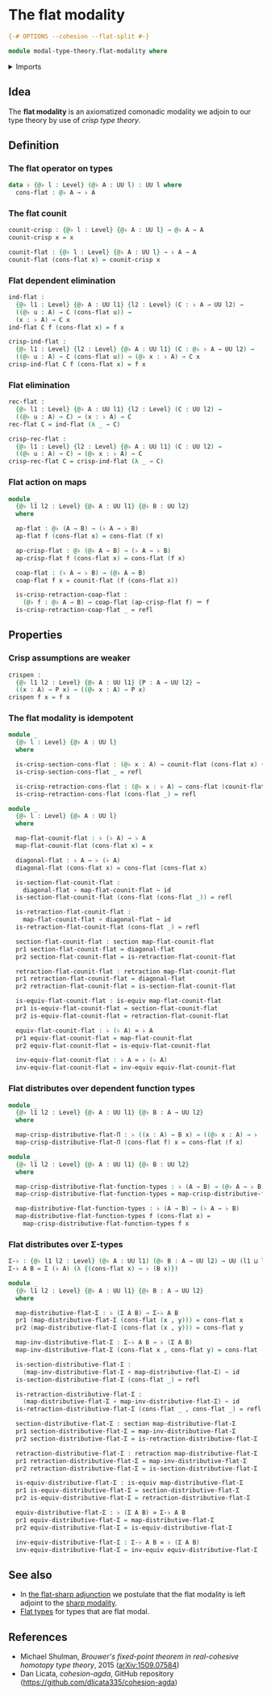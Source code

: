 # The flat modality

```agda
{-# OPTIONS --cohesion --flat-split #-}

module modal-type-theory.flat-modality where
```

<details><summary>Imports</summary>

```agda
open import foundation.dependent-pair-types
open import foundation.equivalences
open import foundation.function-types
open import foundation.homotopies
open import foundation.identity-types
open import foundation.retractions
open import foundation.sections
open import foundation.universe-levels
```

</details>

## Idea

The **flat modality** is an axiomatized comonadic modality we adjoin to our type
theory by use of _crisp type theory_.

## Definition

### The flat operator on types

```agda
data ♭ {@♭ l : Level} (@♭ A : UU l) : UU l where
  cons-flat : @♭ A → ♭ A
```

### The flat counit

```agda
counit-crisp : {@♭ l : Level} {@♭ A : UU l} → @♭ A → A
counit-crisp x = x

counit-flat : {@♭ l : Level} {@♭ A : UU l} → ♭ A → A
counit-flat (cons-flat x) = counit-crisp x
```

### Flat dependent elimination

```agda
ind-flat :
  {@♭ l1 : Level} {@♭ A : UU l1} {l2 : Level} (C : ♭ A → UU l2) →
  ((@♭ u : A) → C (cons-flat u)) →
  (x : ♭ A) → C x
ind-flat C f (cons-flat x) = f x

crisp-ind-flat :
  {@♭ l1 : Level} {l2 : Level} {@♭ A : UU l1} (C : @♭ ♭ A → UU l2) →
  ((@♭ u : A) → C (cons-flat u)) → (@♭ x : ♭ A) → C x
crisp-ind-flat C f (cons-flat x) = f x
```

### Flat elimination

```agda
rec-flat :
  {@♭ l1 : Level} {@♭ A : UU l1} {l2 : Level} (C : UU l2) →
  ((@♭ u : A) → C) → (x : ♭ A) → C
rec-flat C = ind-flat (λ _ → C)

crisp-rec-flat :
  {@♭ l1 : Level} {l2 : Level} {@♭ A : UU l1} (C : UU l2) →
  ((@♭ u : A) → C) → (@♭ x : ♭ A) → C
crisp-rec-flat C = crisp-ind-flat (λ _ → C)
```

### Flat action on maps

```agda
module _
  {@♭ l1 l2 : Level} {@♭ A : UU l1} {@♭ B : UU l2}
  where

  ap-flat : @♭ (A → B) → (♭ A → ♭ B)
  ap-flat f (cons-flat x) = cons-flat (f x)

  ap-crisp-flat : @♭ (@♭ A → B) → (♭ A → ♭ B)
  ap-crisp-flat f (cons-flat x) = cons-flat (f x)

  coap-flat : (♭ A → ♭ B) → (@♭ A → B)
  coap-flat f x = counit-flat (f (cons-flat x))

  is-crisp-retraction-coap-flat :
    (@♭ f : @♭ A → B) → coap-flat (ap-crisp-flat f) ＝ f
  is-crisp-retraction-coap-flat _ = refl
```

## Properties

### Crisp assumptions are weaker

```agda
crispen :
  {@♭ l1 l2 : Level} {@♭ A : UU l1} {P : A → UU l2} →
  ((x : A) → P x) → ((@♭ x : A) → P x)
crispen f x = f x
```

### The flat modality is idempotent

```agda
module _
  {@♭ l : Level} {@♭ A : UU l}
  where

  is-crisp-section-cons-flat : (@♭ x : A) → counit-flat (cons-flat x) ＝ x
  is-crisp-section-cons-flat _ = refl

  is-crisp-retraction-cons-flat : (@♭ x : ♭ A) → cons-flat (counit-flat x) ＝ x
  is-crisp-retraction-cons-flat (cons-flat _) = refl
```

```agda
module _
  {@♭ l : Level} {@♭ A : UU l}
  where

  map-flat-counit-flat : ♭ (♭ A) → ♭ A
  map-flat-counit-flat (cons-flat x) = x

  diagonal-flat : ♭ A → ♭ (♭ A)
  diagonal-flat (cons-flat x) = cons-flat (cons-flat x)

  is-section-flat-counit-flat :
    diagonal-flat ∘ map-flat-counit-flat ~ id
  is-section-flat-counit-flat (cons-flat (cons-flat _)) = refl

  is-retraction-flat-counit-flat :
    map-flat-counit-flat ∘ diagonal-flat ~ id
  is-retraction-flat-counit-flat (cons-flat _) = refl

  section-flat-counit-flat : section map-flat-counit-flat
  pr1 section-flat-counit-flat = diagonal-flat
  pr2 section-flat-counit-flat = is-retraction-flat-counit-flat

  retraction-flat-counit-flat : retraction map-flat-counit-flat
  pr1 retraction-flat-counit-flat = diagonal-flat
  pr2 retraction-flat-counit-flat = is-section-flat-counit-flat

  is-equiv-flat-counit-flat : is-equiv map-flat-counit-flat
  pr1 is-equiv-flat-counit-flat = section-flat-counit-flat
  pr2 is-equiv-flat-counit-flat = retraction-flat-counit-flat

  equiv-flat-counit-flat : ♭ (♭ A) ≃ ♭ A
  pr1 equiv-flat-counit-flat = map-flat-counit-flat
  pr2 equiv-flat-counit-flat = is-equiv-flat-counit-flat

  inv-equiv-flat-counit-flat : ♭ A ≃ ♭ (♭ A)
  inv-equiv-flat-counit-flat = inv-equiv equiv-flat-counit-flat
```

### Flat distributes over dependent function types

```agda
module _
  {@♭ l1 l2 : Level} {@♭ A : UU l1} {@♭ B : A → UU l2}
  where

  map-crisp-distributive-flat-Π : ♭ ((x : A) → B x) → ((@♭ x : A) → ♭ (B x))
  map-crisp-distributive-flat-Π (cons-flat f) x = cons-flat (f x)

module _
  {@♭ l1 l2 : Level} {@♭ A : UU l1} {@♭ B : UU l2}
  where

  map-crisp-distributive-flat-function-types : ♭ (A → B) → (@♭ A → ♭ B)
  map-crisp-distributive-flat-function-types = map-crisp-distributive-flat-Π

  map-distributive-flat-function-types : ♭ (A → B) → (♭ A → ♭ B)
  map-distributive-flat-function-types f (cons-flat x) =
    map-crisp-distributive-flat-function-types f x
```

### Flat distributes over Σ-types

```agda
Σ-♭ : {@♭ l1 l2 : Level} (@♭ A : UU l1) (@♭ B : A → UU l2) → UU (l1 ⊔ l2)
Σ-♭ A B = Σ (♭ A) (λ {(cons-flat x) → ♭ (B x)})

module _
  {@♭ l1 l2 : Level} {@♭ A : UU l1} {@♭ B : A → UU l2}
  where

  map-distributive-flat-Σ : ♭ (Σ A B) → Σ-♭ A B
  pr1 (map-distributive-flat-Σ (cons-flat (x , y))) = cons-flat x
  pr2 (map-distributive-flat-Σ (cons-flat (x , y))) = cons-flat y

  map-inv-distributive-flat-Σ : Σ-♭ A B → ♭ (Σ A B)
  map-inv-distributive-flat-Σ (cons-flat x , cons-flat y) = cons-flat (x , y)

  is-section-distributive-flat-Σ :
    (map-inv-distributive-flat-Σ ∘ map-distributive-flat-Σ) ~ id
  is-section-distributive-flat-Σ (cons-flat _) = refl

  is-retraction-distributive-flat-Σ :
    (map-distributive-flat-Σ ∘ map-inv-distributive-flat-Σ) ~ id
  is-retraction-distributive-flat-Σ (cons-flat _ , cons-flat _) = refl

  section-distributive-flat-Σ : section map-distributive-flat-Σ
  pr1 section-distributive-flat-Σ = map-inv-distributive-flat-Σ
  pr2 section-distributive-flat-Σ = is-retraction-distributive-flat-Σ

  retraction-distributive-flat-Σ : retraction map-distributive-flat-Σ
  pr1 retraction-distributive-flat-Σ = map-inv-distributive-flat-Σ
  pr2 retraction-distributive-flat-Σ = is-section-distributive-flat-Σ

  is-equiv-distributive-flat-Σ : is-equiv map-distributive-flat-Σ
  pr1 is-equiv-distributive-flat-Σ = section-distributive-flat-Σ
  pr2 is-equiv-distributive-flat-Σ = retraction-distributive-flat-Σ

  equiv-distributive-flat-Σ : ♭ (Σ A B) ≃ Σ-♭ A B
  pr1 equiv-distributive-flat-Σ = map-distributive-flat-Σ
  pr2 equiv-distributive-flat-Σ = is-equiv-distributive-flat-Σ

  inv-equiv-distributive-flat-Σ : Σ-♭ A B ≃ ♭ (Σ A B)
  inv-equiv-distributive-flat-Σ = inv-equiv equiv-distributive-flat-Σ
```

## See also

- In [the flat-sharp adjunction](modal-type-theory.flat-sharp-adjunction.md) we
  postulate that the flat modality is left adjoint to the
  [sharp modality](modal-type-theory.sharp-modality.md).
- [Flat types](modal-type-theory.flat-types.md) for types that are flat modal.

## References

- Michael Shulman, _Brouwer's fixed-point theorem in real-cohesive homotopy type
  theory_, 2015 ([arXiv:1509.07584](https://arxiv.org/abs/1509.07584))
- Dan Licata, _cohesion-agda_, GitHub repository
  (<https://github.com/dlicata335/cohesion-agda>)
